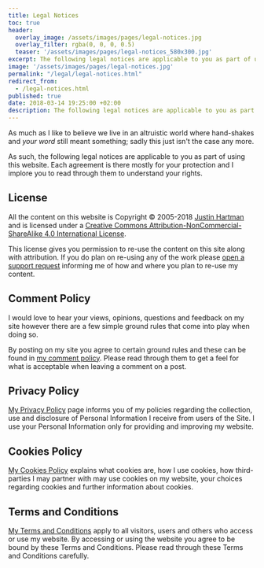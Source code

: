```yaml
---
title: Legal Notices
toc: true
header:
  overlay_image: /assets/images/pages/legal-notices.jpg
  overlay_filter: rgba(0, 0, 0, 0.5)
  teaser: '/assets/images/pages/legal-notices_580x300.jpg'
excerpt: The following legal notices are applicable to you as part of using this website. Each agreement is there mostly for your protection and I implore you to read through them to understand your rights.
image: '/assets/images/pages/legal-notices.jpg'
permalink: "/legal/legal-notices.html"
redirect_from:
  - /legal-notices.html
published: true
date: 2018-03-14 19:25:00 +02:00
description: The following legal notices are applicable to you as part of using this website. Each agreement is there mostly for your protection and I implore you to read through them to understand your rights.
---
```

As much as I like to believe we live in an altruistic world where hand-shakes and _your word_ still meant something; sadly this just isn't the case any more.

As such, the following legal notices are applicable to you as part of using this website. Each agreement is there mostly for your protection and I implore you to read through them to understand your rights.

## License
All the content on this website is Copyright &copy; 2005-2018 <a rel="author" href="http://justin.hartman.me">Justin Hartman</a> and is licensed under a <a rel="license external" href="http://creativecommons.org/licenses/by-nc-sa/4.0/">Creative Commons Attribution-NonCommercial-ShareAlike 4.0 International License</a>. 

This license gives you permission to re-use the content on this site along with attribution. If you do plan on re-using any of the work please [open a support request][support] informing me of how and where you plan to re-use my content.

## Comment Policy
I would love to hear your views, opinions, questions and feedback on my site however there are a few simple ground rules that come into play when doing so.

By posting on my site you agree to certain ground rules and these can be found in [my comment policy][comment-policy]. Please read through them to get a feel for what is acceptable when leaving a comment on a post.

## Privacy Policy

[My Privacy Policy][privacy] page informs you of my policies regarding the collection, use and disclosure of Personal Information I receive from users of the Site. I use your Personal Information only for providing and improving my website.

## Cookies Policy

[My Cookies Policy][cookie-policy] explains what cookies are, how I use cookies, how third-parties I may partner with may use cookies on my website, your choices regarding cookies and further information about cookies. 

## Terms and Conditions

[My Terms and Conditions][terms] apply to all visitors, users and others who access or use my website. By accessing or using the website you agree to be bound by these Terms and Conditions. Please read through these Terms and Conditions carefully.

[support]: https://github.com/justinhartman/justinhartman.github.io/issues/new
[pic-credit]: https://www.pexels.com/photo/police-money-finance-funny-33596/
[comment-policy]: /legal/comment-policy.html
[cookie-policy]: /legal/cookies-policy.html
[privacy]: /legal/privacy-policy.html
[terms]: /legal/terms-and-conditions.html
